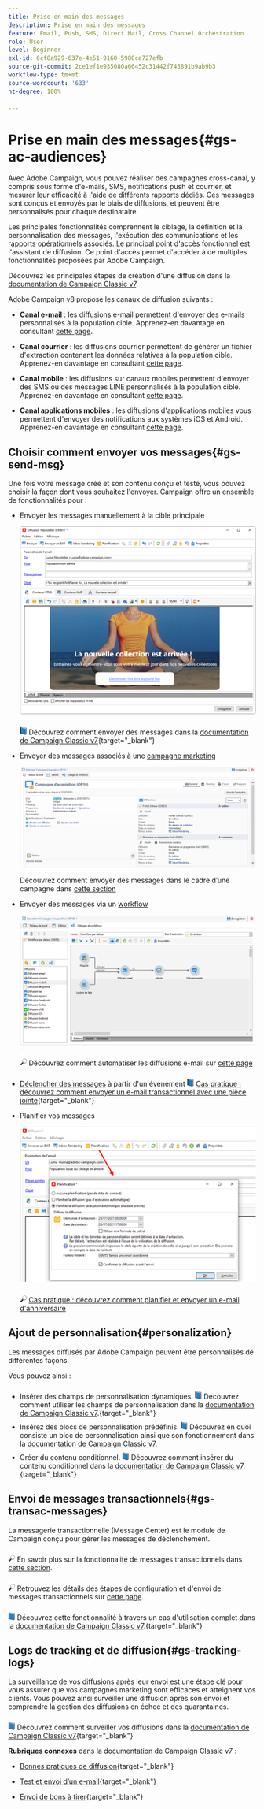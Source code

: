 ```yaml
---
title: Prise en main des messages
description: Prise en main des messages
feature: Email, Push, SMS, Direct Mail, Cross Channel Orchestration
role: User
level: Beginner
exl-id: 6cf8a929-637e-4e51-9160-5980ca727efb
source-git-commit: 2ce1ef1e935080a66452c31442f745891b9ab9b3
workflow-type: tm+mt
source-wordcount: '633'
ht-degree: 100%

---
```


# Prise en main des messages{#gs-ac-audiences}

Avec Adobe Campaign, vous pouvez réaliser des campagnes cross-canal, y compris sous forme d&#39;e-mails, SMS, notifications push et courrier, et mesurer leur efficacité à l&#39;aide de différents rapports dédiés. Ces messages sont conçus et envoyés par le biais de diffusions, et peuvent être personnalisés pour chaque destinataire.

Les principales fonctionnalités comprennent le ciblage, la définition et la personnalisation des messages, l&#39;exécution des communications et les rapports opérationnels associés. Le principal point d&#39;accès fonctionnel est l&#39;assistant de diffusion. Ce point d&#39;accès permet d&#39;accéder à de multiples fonctionnalités proposées par Adobe Campaign.

Découvrez les principales étapes de création d&#39;une diffusion dans la [documentation de Campaign Classic v7](https://experienceleague.adobe.com/docs/campaign-classic/using/sending-messages/key-steps-when-creating-a-delivery/steps-about-delivery-creation-steps.html?lang=fr).

Adobe Campaign v8 propose les canaux de diffusion suivants :

* **Canal e-mail** : les diffusions e-mail permettent d&#39;envoyer des e-mails personnalisés à la population cible. Apprenez-en davantage en consultant [cette page](../send/email.md).

* **Canal courrier** : les diffusions courrier permettent de générer un fichier d&#39;extraction contenant les données relatives à la population cible.  Apprenez-en davantage en consultant [cette page](../send/direct-mail.md).

* **Canal mobile** : les diffusions sur canaux mobiles permettent d&#39;envoyer des SMS ou des messages LINE personnalisés à la population cible.  Apprenez-en davantage en consultant [cette page](../send/sms.md).

* **Canal applications mobiles** : les diffusions d&#39;applications mobiles vous permettent d&#39;envoyer des notifications aux systèmes iOS et Android.  Apprenez-en davantage en consultant [cette page](../send/push.md).

<!--
* **LINE channel**: LINE deliveries let you send messages on LINE, an instant messaging application available on all smartphones. Learn more in [this page](../send/line.md)
-->

## Choisir comment envoyer vos messages{#gs-send-msg}

Une fois votre message créé et son contenu conçu et testé, vous pouvez choisir la façon dont vous souhaitez l&#39;envoyer. Campaign offre un ensemble de fonctionnalités pour :

* Envoyer les messages manuellement à la cible principale

   ![](assets/send-email.png)

   ![](../assets/do-not-localize/book.png) Découvrez comment envoyer des messages dans la [documentation de Campaign Classic v7](https://experienceleague.adobe.com/docs/campaign-classic/using/sending-messages/sending-emails/sending-an-email/sending-messages.html?lang=fr){target=&quot;_blank&quot;}

* Envoyer des messages associés à une [campagne marketing](campaigns.md)

   ![](assets/deliveries-in-a-campaign.png)

   Découvrez comment envoyer des messages dans le cadre d’une campagne dans [cette section](https://experienceleague.adobe.com/docs/campaign/automation/campaign-orchestration/marketing-campaign-deliveries.html?lang=fr)

* Envoyer des messages via un [workflow](../config/workflows.md)

   ![](assets/send-in-a-wf.png)

   ![](../assets/do-not-localize/glass.png) Découvrez comment automatiser les diffusions e-mail sur [cette page](https://experienceleague.adobe.com/docs/campaign/automation/workflows/wf-activities/action-activities/delivery.html?lang=fr)

* [Déclencher des messages](../send/transactional.md) à partir d&#39;un événement
   ![](../assets/do-not-localize/book.png) [Cas pratique : découvrez comment envoyer un e-mail transactionnel avec une pièce jointe](https://experienceleague.adobe.com/docs/campaign-classic/using/transactional-messaging/transactional-email-with-attachments.html?lang=fr){target=&quot;_blank&quot;}

* Planifier vos messages

   ![](assets/schedule-send.png)

   ![](../assets/do-not-localize/glass.png) [Cas pratique : découvrez comment planifier et envoyer un e-mail d&#39;anniversaire](https://experienceleague.adobe.com/docs/campaign/automation/workflows/use-cases/deliveries/send-a-birthday-email.html?lang=fr)


## Ajout de personnalisation{#personalization}

Les messages diffusés par Adobe Campaign peuvent être personnalisés de différentes façons.

Vous pouvez ainsi :

* Insérer des champs de personnalisation dynamiques.
   ![](../assets/do-not-localize/book.png) Découvrez comment utiliser les champs de personnalisation dans la [documentation de Campaign Classic v7](https://experienceleague.adobe.com/docs/campaign-classic/using/sending-messages/personalizing-deliveries/personalization-fields.html?lang=fr).{target=&quot;_blank&quot;}
* Insérez des blocs de personnalisation prédéfinis.
   ![](../assets/do-not-localize/book.png) Découvrez en quoi consiste un bloc de personnalisation ainsi que son fonctionnement dans la [documentation de Campaign Classic v7](https://experienceleague.adobe.com/docs/campaign-classic/using/sending-messages/personalizing-deliveries/personalization-blocks.html?lang=fr).
* Créer du contenu conditionnel.
   ![](../assets/do-not-localize/book.png) Découvrez comment insérer du contenu conditionnel dans la [documentation de Campaign Classic v7](https://experienceleague.adobe.com/docs/campaign-classic/using/sending-messages/personalizing-deliveries/conditional-content.html?lang=fr).{target=&quot;_blank&quot;}

## Envoi de messages transactionnels{#gs-transac-messages}

La messagerie transactionnelle (Message Center) est le module de Campaign conçu pour gérer les messages de déclenchement.

![](../assets/do-not-localize/glass.png) En savoir plus sur la fonctionnalité de messages transactionnels dans [cette section](../architecture/architecture.md#transac-msg-archi).

![](../assets/do-not-localize/glass.png) Retrouvez les détails des étapes de configuration et d&#39;envoi de messages transactionnels sur [cette page](../send/transactional.md).

![](../assets/do-not-localize/book.png) Découvrez cette fonctionnalité à travers un cas d&#39;utilisation complet dans la [documentation de Campaign Classic v7](https://experienceleague.adobe.com/docs/campaign-classic/using/transactional-messaging/transactional-email-with-attachments.html?lang=fr).{target=&quot;_blank&quot;}

## Logs de tracking et de diffusion{#gs-tracking-logs}

La surveillance de vos diffusions après leur envoi est une étape clé pour vous assurer que vos campagnes marketing sont efficaces et atteignent vos clients. Vous pouvez ainsi surveiller une diffusion après son envoi et comprendre la gestion des diffusions en échec et des quarantaines.

![](../assets/do-not-localize/book.png) Découvrez comment surveiller vos diffusions dans la [documentation de Campaign Classic v7](https://experienceleague.adobe.com/docs/campaign-classic/using/sending-messages/monitoring-deliveries/about-delivery-monitoring.html?lang=fr#sending-messages){target=&quot;_blank&quot;}


**Rubriques connexes** dans la documentation de Campaign Classic v7 :

* [Bonnes pratiques de diffusion](https://experienceleague.adobe.com/docs/campaign-classic/using/sending-messages/key-steps-when-creating-a-delivery/delivery-bestpractices/delivery-best-practices.html?lang=fr){target=&quot;_blank&quot;}

* [Test et envoi d’un e-mail](https://experienceleague.adobe.com/docs/campaign-classic/using/sending-messages/sending-emails/sending-an-email/sending-messages.html){target=&quot;_blank&quot;}

* [Envoi de bons à tirer](https://experienceleague.adobe.com/docs/campaign-classic/using/sending-messages/key-steps-when-creating-a-delivery/steps-validating-the-delivery.html?lang=fr){target=&quot;_blank&quot;}
